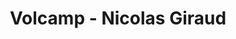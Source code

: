 ---
  name: Nicolas Giraud
  title: Volcamp - Nicolas Giraud
  abstract: 
  twitter: none
  photo: none
  linkedin: none
  keynotes: false
---